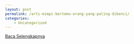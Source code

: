 ```yaml
---
layout: post
permalink: /arti-mimpi-bertemu-orang-yang-paling-dibenci/
categories:
    - Uncategorized
---
```


[Baca Selengkapnya](/06)